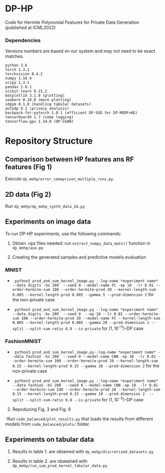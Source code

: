 # DP-HP

Code for Hermite Polynomial Features for Private Data Generation (published at ICML2022)

### Dependencies
Versions numbers are based on our system and may not need to be exact matches. 

    python 3.6
    torch 1.3.1              
    torchvision 0.4.2
    numpy 1.16.4
    scipy 1.3.1
    pandas 1.0.1
    scikit-learn 0.21.2
    matplotlib 3.1.0 (plotting)
    seaborn 0.10.0 (more plotting)
    sdgym 0.1.0 (handling tabular datasets)
    autodp 0.1 (privacy analysis)
    backpack-for-pytorch 1.0.1 (efficient DP-SGD for DP-MERF+AE)
    tensorboardX 1.7 (some logging)
    tensorflow-gpu 1.14.0 (DP-CGAN)


# Repository Structure


## Comparison between HP features ans RF features (Fig 1)

Execute `dp_mehp/error_comaprison_multiple_runs.py`.

## 2D data (Fig 2)

Run `dp_mehp/dp_mehp_synth_data_2d.py`

## Experiments on image data

To run DP-HP experiments, use the following commands:

1. Obtain .npz files needed: run `extract_numpy_data_mats()` function in `dp_mehp/aux.py`

2. Creating the generated samples and predictive models evaluation

### MNIST

- ` python3 prod_and_sum_kernel_image.py --log-name *experiment name* --data digits -bs 200  --seed 0 --model-name FC -ep 10  -lr 0.01 --order-hermite-sum 100 --order-hermite-prod 20 --kernel-length-sum 0.005 --kernel-length-prod 0.005 --gamma 5 --prod-dimension 2` for the non-private case

- ` python3 prod_and_sum_kernel_image.py --log-name *experiment name* --data digits -bs 200  --seed 0  --ep 10 --lr 0.01 --order-hermite-sum 100 --order-hermite-prod 20 --model-name FC --kernel-length-sum 0.005 --kernel-length-prod 0.005 --gamma 20 --prod-dimension 2 --split --split-sum-ratio 0.8 --is-private` for $(1, 10^{-5})$-DP case

### FashionMNIST

- ` python3 prod_and_sum_kernel_image.py--log-name *experiment name* --data fashion -bs 200  --seed 0 --model-name CNN -ep 10  -lr 0.01 --order-hermite-sum 100 --order-hermite-prod 20 --kernel-length-sum 0.15 --kernel-length-prod 0.15 --gamma 20 --prod-dimension 2` for the non-private case

- ` python3 prod_and_sum_kernel_image.py --log-name *experiment name* --data fashion -bs 200  --seed 0 --model-name CNN -ep 10  -lr 0.01 --order-hermite-sum 100 --order-hermite-prod 20 --kernel-length-sum 0.15 --kernel-length-prod 0.15 --gamma 10 --prod-dimension 2  --split --split-sum-ratio 0.8 --is-private` for $(1, 10^{-5})$-DP case


2. Repoducing Fig. 3 and Fig. 6

-Run `code_balanced/plot_results.py` that loads the results from different models from `code_balanced/plots/` folder.

## Experiments on tabular data

1. Results in table 1. are obtained with `dp_mehp/discretized_datasets.py`

2. Results in table 2. are obatained with `dp_mehp/run_sum_prod_kernel_tabular_data.py`

